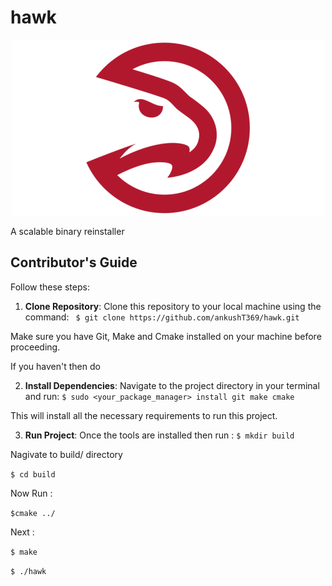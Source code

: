 # hawk
<p align="center">
  <img src="https://github.com/ankushT369/hawk/blob/main/Docs/hawk-img5.png" alt="Example Image">
</p>

A scalable binary reinstaller


## Contributor's Guide

Follow these steps:

1. **Clone Repository**: Clone this repository to your local machine using the command: 
``` $ git clone https://github.com/ankushT369/hawk.git```

Make sure you have Git, Make and Cmake installed on your machine before proceeding.

If you haven't then do 

2. **Install Dependencies**: Navigate to the project directory in your terminal and run: 
```$ sudo <your_package_manager> install git make cmake```

This will install all the necessary requirements to run this project.

3. **Run Project**: Once the tools are installed then run :
```$ mkdir build ```

Nagivate to build/ directory

```$ cd build ```

Now Run : 

```$cmake ../```

Next :

```$ make```

```$ ./hawk```


